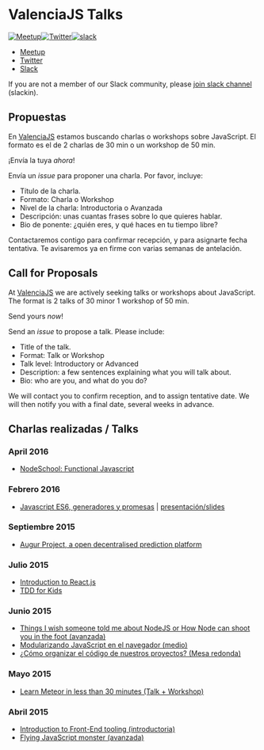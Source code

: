 # ValenciaJS Talks

[![Meetup](https://img.shields.io/badge/Meetup-Valencia--JS-red.svg?style=flat-square)](https://www.meetup.com/ValenciaJS)[![Twitter](https://img.shields.io/badge/Twitter-VlcJS-55acee.svg?style=flat-square)](https://twitter.com/VlcJS)[![slack](https://img.shields.io/badge/slack-valenciajs-f3005a.svg?style=flat-square)](https://valenciajs.slack.com)

- [Meetup](https://www.meetup.com/ValenciaJS)
- [Twitter](https://twitter.com/VlcJS)
- [Slack](https://valenciajs.slack.com)

If you are not a member of our Slack community, please [join slack channel](http://valenciajs.herokuapp.com/) (slackin).

## Propuestas

En [ValenciaJS](http://www.valenciajs.org/) estamos buscando charlas o workshops sobre JavaScript. El formato es el de 2 charlas de 30 min o un workshop de 50 min.

¡Envía la tuya *ahora*!

Envía un _issue_ para proponer una charla. Por favor, incluye:

* Título de la charla.
* Formato: Charla o Workshop
* Nivel de la charla: Introductoria o Avanzada
* Descripción: unas cuantas frases sobre lo que quieres hablar.
* Bio de ponente: ¿quién eres, y qué haces en tu tiempo libre?

Contactaremos contigo para confirmar recepción, y para asignarte fecha tentativa.
Te avisaremos ya en firme con varias semanas de antelación.

## Call for Proposals

At [ValenciaJS](http://www.valenciajs.org/) we are actively seeking talks or workshops about JavaScript. The format is 2 talks of 30 minor 1 workshop of 50 min.

Send yours *now*!

Send an _issue_ to propose a talk. Please include:

* Title of the talk.
* Format: Talk or Workshop
* Talk level: Introductory or Advanced
* Description: a few sentences explaining what you will talk about.
* Bio: who are you, and what do you do?

We will contact you to confirm reception, and to assign tentative date.
We will then notify you with a final date, several weeks in advance.

## Charlas realizadas / Talks

### April 2016

* [NodeSchool: Functional Javascript](http://www.meetup.com/ValenciaJS/events/230322517/)


### Febrero 2016

* [Javascript ES6, generadores y promesas](http://www.meetup.com/ValenciaJS/events/228786386/) | [presentación/slides](http://es6.busrod.net/)


### Septiembre 2015

* [Augur Project, a open decentralised prediction platform](http://www.meetup.com/ValenciaJS/events/225289179/)


### Julio 2015

* [Introduction to React.js](http://www.meetup.com/es/ValenciaJS/events/223760927/)
* [TDD for Kids](http://www.meetup.com/es/ValenciaJS/events/223760927/)


### Junio 2015

* [Things I wish someone told me about NodeJS or How Node can shoot you in the foot (avanzada)](http://www.meetup.com/es/ValenciaJS/events/222892338/)
* [Modularizando JavaScript en el navegador (medio)](http://www.meetup.com/es/ValenciaJS/events/222892338/)
* [¿Cómo organizar el código de nuestros proyectos? (Mesa redonda)](http://www.meetup.com/es/ValenciaJS/events/223474228/)


### Mayo 2015

* [Learn Meteor in less than 30 minutes (Talk + Workshop)](https://docs.google.com/presentation/d/1KqPoL2h28ebHSBdm_sHYLAfSSM951d1J-HcXS2jIVec/edit?usp=sharing)


### Abril 2015

* [Introduction to Front-End tooling (introductoria)](http://bit.ly/vlcjs2-1)
* [Flying JavaScript monster (avanzada)](http://bit.ly/vlcjs2-2)
